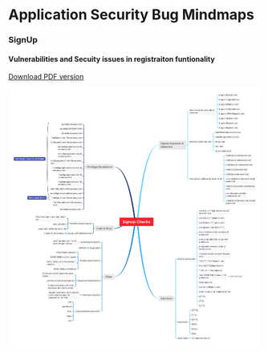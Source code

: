 # Application Security Bug Mindmaps

### SignUp

#### Vulnerabilities and Secuity issues in registraiton funtionality 

[Download PDF version](https://github.com/avi7167/Mindmaps/blob/main/signup/SignupChecks.pdf)

![Signup checks](/SignupChecks.png)